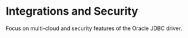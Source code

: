 # Integrations and Security
Focus on multi-cloud and security features of the Oracle JDBC driver.


